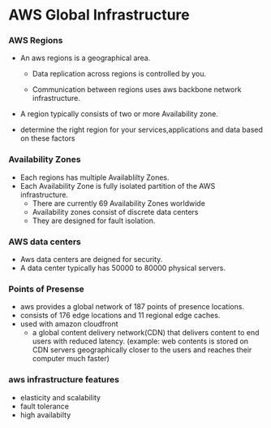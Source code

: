 # AWS Global Infrastructure 

### AWS Regions

- An aws regions is a geographical area.
    - Data replication across regions is controlled by you.

    - Communication between regions uses aws backbone network infrastructure.

- A region typically consists of two or more Availability zone.

- determine the right region for your services,applications and data based on these factors

### Availability Zones

- Each regions has multiple Availablilty Zones.
- Each Availability Zone is fully isolated partition of the AWS infrastructure.
    - There are currently 69 Availability Zones worldwide
    - Availability zones consist of discrete data centers
    - They are designed for fault isolation.
    
### AWS data centers

- Aws data centers are deigned for security.
- A data center typically has  50000 to 80000 physical servers.


### Points of Presense

- aws provides a global network of 187 points of presence locations.
- consists of 176 edge locations and 11 regional edge caches.
- used with amazon cloudfront
    - a global content delivery network(CDN) that delivers content to end users with reduced latency.
    (example: web contents is stored on CDN servers geographically closer to the users and reaches their computer much faster)

### aws infrastructure features
- elasticity and scalability
- fault tolerance
- high availabilty
